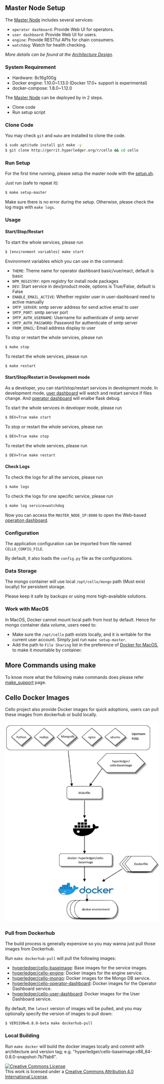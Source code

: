 ## Master Node Setup
The [Master Node](./terminology.md) includes several services:

* `operator dashboard`: Provide Web UI for operators.
* `user dashboard`: Provide Web UI for users.
* `engine`: Provide RESTful APIs for chain consumers.
* `watchdog`: Watch for health checking.

*More details can be found at the [Architecture Design](./arch.md).*

### System Requirement

* Hardware: 8c16g100g
* Docker engine: 1.10.0~1.13.0 (Docker 17.0+ support is experimental)
* docker-compose: 1.8.0~1.12.0

The [Master Node](./terminology.md) can be deployed by in 2 steps.

* Clone code
* Run setup script

### Clone Code

You may check `git` and `make` are installed to clone the code.

```bash
$ sudo aptitude install git make -y
$ git clone http://gerrit.hyperledger.org/r/cello && cd cello
```

### Run Setup

For the first time running, please setup the master node with the [setup.sh](https://github.com/hyperledger/cello/blob/master/scripts/master_node/setup.sh).

Just run (safe to repeat it):

```bash
$ make setup-master
```

Make sure there is no error during the setup. Otherwise, please check the log msgs with `make logs`.

### Usage

#### Start/Stop/Restart
To start the whole services, please run

```bash
$ [environment variables] make start
```
Environment variables which you can use in the command:

* `THEME`: Theme name for operator dashboard basic/vue/react, default is basic
* `NPM_REGISTRY`: npm registry for install node packages
* `DEV`: Start service in dev/product mode, options is True/False, default is False
* `ENABLE_EMAIL_ACTIVE`: Whether register user in user-dashboard need to active manually
* `SMTP_SERVER`: smtp server address for send active email to user
* `SMTP_PORT`: smtp server port
* `SMTP_AUTH_USERNAME`: Username for authenticate of smtp server
* `SMTP_AUTH_PASSWORD`: Password for authenticate of smtp server
* `FROM_EMAIL`: Email address display to user


To stop or restart the whole services, please run
```bash
$ make stop
```
To restart the whole services, please run
```bash
$ make restart
```

#### Start/Stop/Restart in Development mode
As a developer, you can start/stop/restart services in development mode. In development mode, [user dashboard](./dashboard_user.md) will watch and restart service if files change. And [operator dashboard](./dashboard_operator.md) will enalbe flask debug.

To start the whole services in developer mode, please run
```bash
$ DEV=True make start
```



To stop or restart the whole services, please run
```bash
$ DEV=True make stop
```
To restart the whole services, please run
```bash
$ DEV=True make restart
```

#### Check Logs
To check the logs for all the services, please run

```bash
$ make logs
```

To check the logs for one specific service, please run
```bash
$ make log service=watchdog
```

Now you can access the `MASTER_NODE_IP:8080` to open the Web-based [operation dashboard](./dashboard_operator.md).

### Configuration
The application configuration can be imported from file named `CELLO_CONFIG_FILE`.

By default, it also loads the `config.py` file as the configurations.

### Data Storage
The mongo container will use local `/opt/cello/mongo` path (Must exist locally) for persistent storage.

Please keep it safe by backups or using more high-available solutions.

### Work with MacOS

In MacOS, Docker cannot mount local path from host by default. Hence for mongo container data volume, users need to:

* Make sure the `/opt/cello` path exists locally, and it is writable for the current user account. Simply just run `make setup-master`.
* Add the path to `File Sharing` list in the preference of [Docker for MacOS](https://docs.docker.com/docker-for-mac/install/), to make it mountable by container.

## More Commands using make

To know more what the following make commands does please refer [make_support](./make_support.md) page.

## Cello Docker Images

Cello project also provide Docker images for quick adoptions, users can pull these images from dockerhub or build locally.

![Docker Images](imgs/cello_baseimage.png)

### Pull from Dockerhub
The build process is generally expensive so you may wanna just pull those images from Dockerhub.

Run `make dockerhub-pull` will pull the following images:

* [hyperledger/cello-baseimage](https://hub.docker.com/r/hyperledger/cello-baseimage/): Base images for the service images.
* [hyperledger/cello-engine](https://hub.docker.com/r/hyperledger/cello-engine/): Docker images for the engine service.
* [hyperledger/cello-mongo](https://hub.docker.com/r/hyperledger/cello-mongo/): Docker images for the Mongo DB service.
* [hyperledger/cello-operator-dashboard](https://hub.docker.com/r/hyperledger/cello-operator-dashboard/): Docker images for the Operator Dashboard service.
* [hyperledger/cello-user-dashboard](https://hub.docker.com/r/hyperledger/cello-user-dashboard/): Docker images for the User Dashboard service.

By default, the `latest` version of images will be pulled, and you may optionally specify the version of images to pull down:

```
$ VERSION=0.8.0-beta make dockerhub-pull
```

### Local Building
Run `make docker` will build the docker images locally and commit with architecture and version tag; e.g. "hyperledger/cello-baseimage:x86_64-0.8.0-snapshot-7b7fab6".

<a rel="license" href="http://creativecommons.org/licenses/by/4.0/"><img alt="Creative Commons License" style="border-width:0" src="https://i.creativecommons.org/l/by/4.0/88x31.png" /></a><br />This work is licensed under a <a rel="license" href="http://creativecommons.org/licenses/by/4.0/">Creative Commons Attribution 4.0 International License</a>.
